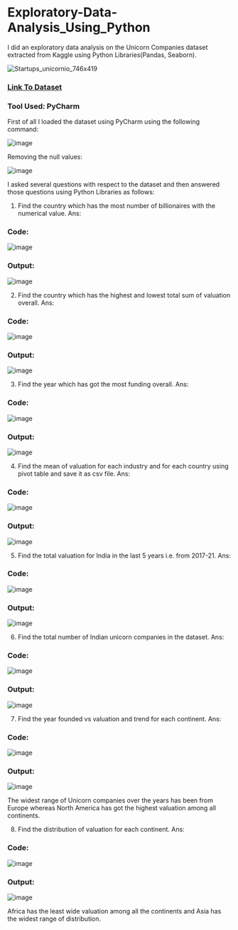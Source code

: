 # Exploratory-Data-Analysis_Using_Python

I did an exploratory data analysis on the Unicorn Companies dataset extracted from Kaggle using Python Libraries(Pandas, Seaborn).

![Startups_unicornio_746x419](https://user-images.githubusercontent.com/72240938/231486747-5c31447a-be8f-4eff-a2a0-a0ecf3c33e57.jpg)


### [Link To Dataset](https://www.kaggle.com/datasets/rajkumarpandey02/list-of-unicorn-startup-companies)

### Tool Used: PyCharm

First of all I loaded the dataset using PyCharm using the following command:

![image](https://user-images.githubusercontent.com/72240938/231484561-f1a7560e-101b-4d3d-8559-dd191debc1ad.png)

Removing the null values:

![image](https://user-images.githubusercontent.com/72240938/231484659-687ae739-da6d-49eb-886a-72944016b451.png)


I asked several questions with respect to the dataset and then answered those questions using Python Libraries as follows:

1. Find the country which has the most number of billionaires with the numerical value.
Ans:
### Code:

![image](https://user-images.githubusercontent.com/72240938/231484822-32dc0c4a-9eac-4e29-9f72-3e4f17cf5aa3.png)

### Output:

![image](https://user-images.githubusercontent.com/72240938/231484866-0ef47173-85d1-41ac-af56-2f78f43b98c9.png)

2. Find the country which has the highest and lowest total sum of valuation overall.
Ans:
### Code:
![image](https://user-images.githubusercontent.com/72240938/231485176-36e15cb1-4cb3-4aa7-b588-b60e8b5e099f.png)

### Output:
![image](https://user-images.githubusercontent.com/72240938/231485231-8b6afde0-1556-4a19-a4d9-79f030d11bdf.png)


3. Find the year which has got the most funding overall.
Ans:
### Code:

![image](https://user-images.githubusercontent.com/72240938/231485422-362f72a7-3c34-47b4-821a-75d73a626da8.png)

### Output:
![image](https://user-images.githubusercontent.com/72240938/231485491-0128494d-15a2-4bf9-8def-10e26dfb8f28.png)

4. Find the mean of valuation for each industry and for each country using pivot table and save it as csv file.
Ans:
### Code:
![image](https://user-images.githubusercontent.com/72240938/231485655-642f2e0e-e714-45f9-9c78-a42cca8cd7f4.png)

### Output:
![image](https://user-images.githubusercontent.com/72240938/231485706-ced06994-d49b-44af-a0cd-709795797c97.png)


5. Find the total valuation for India in the last 5 years i.e. from 2017-21.
Ans:
### Code:

![image](https://user-images.githubusercontent.com/72240938/231485799-0cafe4e6-6310-4281-a10a-3933b225f684.png)

### Output:

![image](https://user-images.githubusercontent.com/72240938/231485870-5f97f390-9ded-4a2b-bb0f-d05811f32c3b.png)


6. Find the total number of Indian unicorn companies in the dataset.
Ans:

### Code:
![image](https://user-images.githubusercontent.com/72240938/231485993-2cc02817-7b7d-4698-96fe-3223f6a1c5fc.png)

### Output:
![image](https://user-images.githubusercontent.com/72240938/231486043-65d8dd2f-eee3-443a-ad86-7798672102d6.png)



7. Find the year founded vs valuation and trend for each continent.
Ans:
### Code:

![image](https://user-images.githubusercontent.com/72240938/231486124-aa2afd6d-8253-4cf7-a577-e78ea34858b5.png)

### Output:
![image](https://user-images.githubusercontent.com/72240938/231486194-548913b5-dfbc-4b81-a64c-d93d5e55194f.png)

The widest range of Unicorn companies over the years has been from Europe whereas North America has got the highest valuation among all continents.

8. Find the distribution of valuation for each continent.
Ans:
### Code:

![image](https://user-images.githubusercontent.com/72240938/231486479-3b52c568-2fe8-4e48-a48e-4f669ace7bbe.png)


### Output:

![image](https://user-images.githubusercontent.com/72240938/231486541-a8c7f45f-10a9-4a9c-be73-b0622007367e.png)

Africa has the least wide valuation among all the continents and Asia has the widest range of distribution.


























































